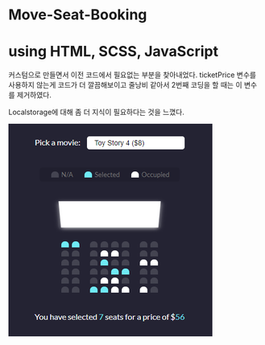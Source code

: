 # Move-Seat-Booking

<h1>using HTML, SCSS, JavaScript</h1>

커스텀으로 만들면서 이전 코드에서 필요없는 부분을 찾아내었다. ticketPrice 변수를 사용하지 않는게 코드가 더 깔끔해보이고 줄낭비 같아서 2번째 코딩을 할 때는 이 변수를 제거하였다.

Localstorage에 대해 좀 더 지식이 필요하다는 것을 느꼈다.

![이미지](./images/img.png)
